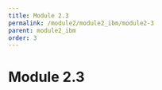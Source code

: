 ```yaml
---
title: Module 2.3
permalink: /module2/module2_ibm/module2-3
parent: module2_ibm
order: 3
---
```


# Module 2.3
